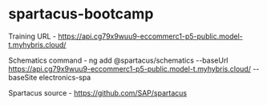 # spartacus-bootcamp

Training URL - https://api.cg79x9wuu9-eccommerc1-p5-public.model-t.myhybris.cloud/

Schematics command - ng add @spartacus/schematics --baseUrl https://api.cg79x9wuu9-eccommerc1-p5-public.model-t.myhybris.cloud/ --baseSite electronics-spa

Spartacus source - https://github.com/SAP/spartacus
